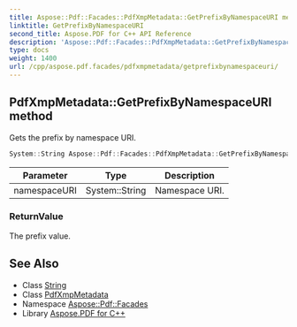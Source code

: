 ```yaml
---
title: Aspose::Pdf::Facades::PdfXmpMetadata::GetPrefixByNamespaceURI method
linktitle: GetPrefixByNamespaceURI
second_title: Aspose.PDF for C++ API Reference
description: 'Aspose::Pdf::Facades::PdfXmpMetadata::GetPrefixByNamespaceURI method. Gets the prefix by namespace URI in C++.'
type: docs
weight: 1400
url: /cpp/aspose.pdf.facades/pdfxmpmetadata/getprefixbynamespaceuri/
---
```

## PdfXmpMetadata::GetPrefixByNamespaceURI method


Gets the prefix by namespace URI.

```cpp
System::String Aspose::Pdf::Facades::PdfXmpMetadata::GetPrefixByNamespaceURI(System::String namespaceURI)
```


| Parameter | Type | Description |
| --- | --- | --- |
| namespaceURI | System::String | Namespace URI. |

### ReturnValue

The prefix value.

## See Also

* Class [String](../../../system/string/)
* Class [PdfXmpMetadata](../)
* Namespace [Aspose::Pdf::Facades](../../)
* Library [Aspose.PDF for C++](../../../)
